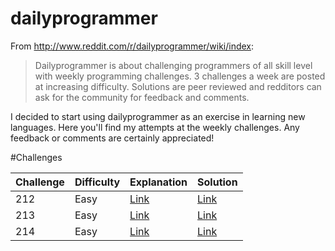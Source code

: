 # dailyprogrammer

From http://www.reddit.com/r/dailyprogrammer/wiki/index:

>Dailyprogrammer is about challenging programmers of all skill level with weekly programming challenges. 3 challenges a week are posted at increasing difficulty. Solutions are peer reviewed and redditors can ask for the community for feedback and comments.

I decided to start using dailyprogrammer as an exercise in learning new languages.  Here you'll find my attempts at the weekly challenges.  Any feedback or comments are certainly appreciated!

#Challenges


| Challenge | Difficulty | Explanation | Solution |
|-----------|------------|-------------|----------|
| 212 | Easy | [Link](http://www.reddit.com/r/dailyprogrammer/comments/341c03/20150427_challenge_212_easy_r%C3%B6varspr%C3%A5ket)| [Link](https://github.com/chazzlabs/dailyprogrammer/tree/master/easy/212)|
| 213 | Easy | [Link](http://www.reddit.com/r/dailyprogrammer/comments/34rxkc/20150504_challenge_213_easy_pronouncing_hex/)| [Link](https://github.com/chazzlabs/dailyprogrammer/tree/master/easy/213)|
| 214 | Easy | [Link](http://www.reddit.com/r/dailyprogrammer/comments/35l5eo/20150511_challenge_214_easy_calculating_the/)| [Link](https://github.com/chazzlabs/dailyprogrammer/tree/master/easy/214)|
